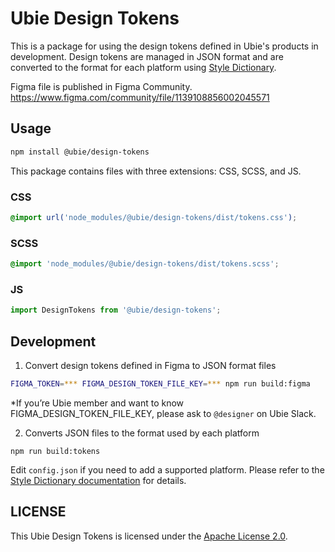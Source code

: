 # Ubie Design Tokens

This is a package for using the design tokens defined in Ubie's products in development. Design tokens are managed in JSON format and are converted to the format for each platform using [Style Dictionary](https://amzn.github.io/style-dictionary/).

Figma file is published in Figma Community.
https://www.figma.com/community/file/1139108856002045571

## Usage

```bash
npm install @ubie/design-tokens
```

This package contains files with three extensions: CSS, SCSS, and JS.

### CSS

```CSS
@import url('node_modules/@ubie/design-tokens/dist/tokens.css');
```

### SCSS

```SCSS
@import 'node_modules/@ubie/design-tokens/dist/tokens.scss';
```

### JS

```js
import DesignTokens from '@ubie/design-tokens';
```

## Development

1. Convert design tokens defined in Figma to JSON format files

```bash
FIGMA_TOKEN=*** FIGMA_DESIGN_TOKEN_FILE_KEY=*** npm run build:figma
```

\*If you’re Ubie member and want to know FIGMA_DESIGN_TOKEN_FILE_KEY, please ask to `@designer` on Ubie Slack.

2. Converts JSON files to the format used by each platform

```
npm run build:tokens
```

Edit `config.json` if you need to add a supported platform. Please refer to the [Style Dictionary documentation](https://amzn.github.io/style-dictionary/#/config?id=platform) for details.

## LICENSE

This Ubie Design Tokens is licensed under the [Apache License 2.0](https://github.com/ubie-oss/design-tokens/blob/main/LICENSE).
